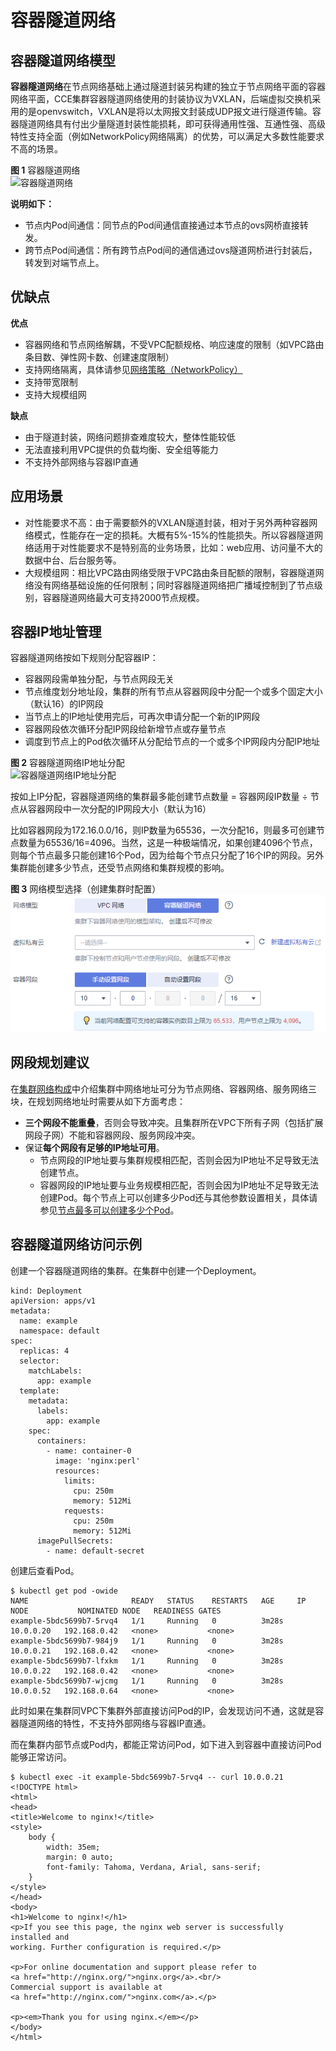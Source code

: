 # 容器隧道网络<a name="cce_10_0282"></a>

## 容器隧道网络模型<a name="section12281724511"></a>

**容器隧道网络**在节点网络基础上通过隧道封装另构建的独立于节点网络平面的容器网络平面，CCE集群容器隧道网络使用的封装协议为VXLAN，后端虚拟交换机采用的是openvswitch，VXLAN是将以太网报文封装成UDP报文进行隧道传输。容器隧道网络具有付出少量隧道封装性能损耗，即可获得通用性强、互通性强、高级特性支持全面（例如NetworkPolicy网络隔离）的优势，可以满足大多数性能要求不高的场景。

**图 1**  容器隧道网络<a name="zh-cn_topic_0146398798_fig119421248102318"></a>  
![](figures/容器隧道网络.png "容器隧道网络")

**说明如下：**

-   节点内Pod间通信：同节点的Pod间通信直接通过本节点的ovs网桥直接转发。
-   跨节点Pod间通信：所有跨节点Pod间的通信通过ovs隧道网桥进行封装后，转发到对端节点上。

## 优缺点<a name="section207316301745"></a>

**优点**

-   容器网络和节点网络解耦，不受VPC配额规格、响应速度的限制（如VPC路由条目数、弹性网卡数、创建速度限制）
-   支持网络隔离，具体请参见[网络策略（NetworkPolicy）](网络策略（NetworkPolicy）.md)
-   支持带宽限制
-   支持大规模组网

**缺点**

-   由于隧道封装，网络问题排查难度较大，整体性能较低
-   无法直接利用VPC提供的负载均衡、安全组等能力
-   不支持外部网络与容器IP直通

## 应用场景<a name="section474217381446"></a>

-   对性能要求不高：由于需要额外的VXLAN隧道封装，相对于另外两种容器网络模式，性能存在一定的损耗。大概有5%-15%的性能损失。所以容器隧道网络适用于对性能要求不是特别高的业务场景，比如：web应用、访问量不大的数据中台、后台服务等。
-   大规模组网：相比VPC路由网络受限于VPC路由条目配额的限制，容器隧道网络没有网络基础设施的任何限制；同时容器隧道网络把广播域控制到了节点级别，容器隧道网络最大可支持2000节点规模。

## 容器IP地址管理<a name="section182851515105616"></a>

容器隧道网络按如下规则分配容器IP：

-   容器网段需单独分配，与节点网段无关
-   节点维度划分地址段，集群的所有节点从容器网段中分配一个或多个固定大小（默认16）的IP网段
-   当节点上的IP地址使用完后，可再次申请分配一个新的IP网段
-   容器网段依次循环分配IP网段给新增节点或存量节点
-   调度到节点上的Pod依次循环从分配给节点的一个或多个IP网段内分配IP地址

**图 2**  容器隧道网络IP地址分配<a name="fig964351910578"></a>  
![](figures/容器隧道网络IP地址分配.png "容器隧道网络IP地址分配")

按如上IP分配，容器隧道网络的集群最多能创建节点数量 = 容器网段IP数量 ÷ 节点从容器网段中一次分配的IP网段大小（默认为16）

比如容器网段为172.16.0.0/16，则IP数量为65536，一次分配16，则最多可创建节点数量为65536/16=4096。当然，这是一种极端情况，如果创建4096个节点，则每个节点最多只能创建16个Pod，因为给每个节点只分配了16个IP的网段。另外集群能创建多少节点，还受节点网络和集群规模的影响。

**图 3**  网络模型选择（创建集群时配置）<a name="fig4482134263418"></a>  
![](figures/网络模型选择（创建集群时配置）.png "网络模型选择（创建集群时配置）")

## 网段规划建议<a name="section14586813191914"></a>

在[集群网络构成](网络概述.md#section1131733719195)中介绍集群中网络地址可分为节点网络、容器网络、服务网络三块，在规划网络地址时需要从如下方面考虑：

-   **三个网段不能重叠**，否则会导致冲突。且集群所在VPC下所有子网（包括扩展网段子网）不能和容器网段、服务网段冲突。
-   保证**每个网段有足够的IP地址可用**。
    -   节点网段的IP地址要与集群规模相匹配，否则会因为IP地址不足导致无法创建节点。
    -   容器网段的IP地址要与业务规模相匹配，否则会因为IP地址不足导致无法创建Pod。每个节点上可以创建多少Pod还与其他参数设置相关，具体请参见[节点最多可以创建多少个Pod](节点最多可以创建多少个Pod.md)。


## 容器隧道网络访问示例<a name="section10441454192410"></a>

创建一个容器隧道网络的集群。在集群中创建一个Deployment。

```
kind: Deployment
apiVersion: apps/v1
metadata:
  name: example
  namespace: default
spec:
  replicas: 4
  selector:
    matchLabels:
      app: example
  template:
    metadata:
      labels:
        app: example
    spec:
      containers:
        - name: container-0
          image: 'nginx:perl'
          resources:
            limits:
              cpu: 250m
              memory: 512Mi
            requests:
              cpu: 250m
              memory: 512Mi
      imagePullSecrets:
        - name: default-secret
```

创建后查看Pod。

```
$ kubectl get pod -owide
NAME                       READY   STATUS    RESTARTS   AGE     IP          NODE           NOMINATED NODE   READINESS GATES
example-5bdc5699b7-5rvq4   1/1     Running   0          3m28s   10.0.0.20   192.168.0.42   <none>           <none>
example-5bdc5699b7-984j9   1/1     Running   0          3m28s   10.0.0.21   192.168.0.42   <none>           <none>
example-5bdc5699b7-lfxkm   1/1     Running   0          3m28s   10.0.0.22   192.168.0.42   <none>           <none>
example-5bdc5699b7-wjcmg   1/1     Running   0          3m28s   10.0.0.52   192.168.0.64   <none>           <none>
```

此时如果在集群同VPC下集群外部直接访问Pod的IP，会发现访问不通，这就是容器隧道网络的特性，不支持外部网络与容器IP直通。

而在集群内部节点或Pod内，都能正常访问Pod，如下进入到容器中直接访问Pod能够正常访问。

```
$ kubectl exec -it example-5bdc5699b7-5rvq4 -- curl 10.0.0.21
<!DOCTYPE html>
<html>
<head>
<title>Welcome to nginx!</title>
<style>
    body {
        width: 35em;
        margin: 0 auto;
        font-family: Tahoma, Verdana, Arial, sans-serif;
    }
</style>
</head>
<body>
<h1>Welcome to nginx!</h1>
<p>If you see this page, the nginx web server is successfully installed and
working. Further configuration is required.</p>

<p>For online documentation and support please refer to
<a href="http://nginx.org/">nginx.org</a>.<br/>
Commercial support is available at
<a href="http://nginx.com/">nginx.com</a>.</p>

<p><em>Thank you for using nginx.</em></p>
</body>
</html>
```

